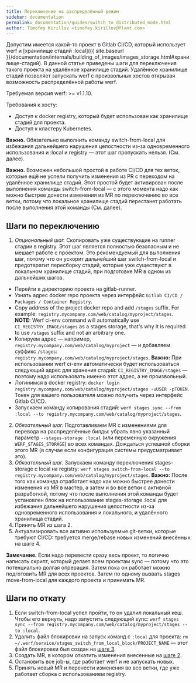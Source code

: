 ```yaml
---
title: Переключение на распределённый режим
sidebar: documentation
permalink: documentation/guides/switch_to_distributed_mode.html
author: Timofey Kirillov <timofey.kirillov@flant.com>
---
```


Допустим имеется какой-то проект в Gitlab CI/CD, который использует werf и [хранилище стадий :local]({{ site.baseurl }}/documentation/internals/building_of_images/images_storage.html#хранилище-стадий). В данной статье приведены шаги для переключения такого проекта на удалённое хранилище стадий. Удалённое хранилище стадий позволяет запускать werf с произвольных хостов открывая возможность распределённой работы werf.

Требуемая версия werf: >= v1.1.10.

Требования к хосту:
 - Доступ к docker registry, который будет использован как хранилище стадий для проекта.
 - Доступ к кластеру Kubernetes.

**Важно.** Обязательно выполнить команду switch-from-local для избежания дальнейшего нарушения целостности из-за одновременного использования и :local и registry — этот шаг пропускать нельзя. (См. далее).

**Важно.** Возможен небольшой простой в работе CI/CD для тех веток, которые ещё не успели получить изменения из PR с переходом на удалённое хранилище стадий. Этот простой будет активирован после выполнения команды switch-from-local — с этого момента надо как можно быстрее донести изменения из MR по переключению во все ветки, потому что локальное хранилище стадий перестанет работать после выполнения этой команды (См. далее).

## Шаги по переключению

 1. _Опциональный шаг._ Скопировать уже существующие на runner стадии в registry. Этот шаг является полностью безопасным и не мешает работе с проектом. Это рекомендуемый для выполнения шаг, потому что он ускорит дальнейший шаг switch-from-local и предотвратит пересборку стадий, которые уже существуют в локальном хранилище стадий, при подготовке MR в одном из дальнейших шагов.
   - Перейти в директорию проекта на gitlab-runner.
   - Узнать адрес docker repo проекта через интерфейс `Gitlab CI/CD / Packages / Container Registry`.
   - Copy address of the project docker repo and add `/stages` suffix. For example: `registry.mycompany.com/web/catalog/myproject/stages`. **NOTE:** Werf ci-env command will automatically use `CI_REGISTRY_IMAGE/stages` as a stages storage, that's why it is required to use `/stages` suffix and not an arbitrary one.
   - Копируем адрес — например, `registry.mycompany.com/web/catalog/myproject` — и добавляем суффикс `/stages`: `registry.mycompany.com/web/catalog/myproject/stages`. **Важно:** При использовании werf ci-env автоматически будет использоваться следующий адрес для хранения стадий: `CI_REGISTRY_IMAGE/stages` — поэтому надо использовать именно этот адрес, а не произвольный.
   - Логинимся в docker registry: `docker login registry.mycompany.com/web/catalog/myproject/stages -uUSER -pTOKEN`. Токен для вашего пользователя можно получить через интерфейс Gitlab CI/CD.
   - Запускаем команду копирования стадий: `werf stages sync --from :local --to registry.mycompany.com/web/catalog/myproject/stages`.
 2. _Обязательный шаг._ Подготавливаем MR с изменениями для перевода на распределённые билды: убрать явно указанный параметр `--stages-storage :local` (или переменную окружения `WERF_STAGES_STORAGE`) во всех командах. Дождаться успешной сборки этого MR (в случае если конфигурация системы предусматривает это).
 3. _Обязательный шаг._ Запускаем команду переключения stages-storage с local на registry: `werf stages switch-from-local --to registry.mycompany.com/web/catalog/myproject/stages`. **Важно:** После того как команда отработает надо как можно быстрее донести изменения из MR в мастер, а затем и во все ветки с активной разработкой, потому что после выполнения этой команды будет установлен блок на использование stages-storage :local для избежания дальнейшего нарушения целостности из-за одновременного использования и локального, и удалённого хранилища стадий.
 4. Принять MR из шага 2.
 5. Актуализировать все активно используемые git-ветки, которые требуют CI/CD: требуется merge/rebase новых изменений внесённых на шаге 4. 

**Замечание.** Если надо перевести сразу весь проект, то логично написать скрипт, который делает всем проектам sync — потому что это потенциально долгая опрерация. Затем пока он работает можно подготовить MR для всех проектов. Затем по одному вызвать stages move-from-local для каждого проекта и принимать MR.

## Шаги по откату

 1. Если switch-from-local успел пройти, то он удалил локальный кеш. Чтобы его вернуть, надо запустить следующий sync: `werf stages sync --from registry.mycompany.com/web/catalog/myproject/stages --to :local`.
 2. Удалить файл блокировки на запуск команд с `:local` для проекта: `rm ~/.werf/service/stages_switch_from_local_block/PROJECT_NAME` — этот файл блокировки был создан на [шаге 3](#шаги-по-переключению).
 3. Создать MR, в котором откатить изменения внесенные на [шаге 2](#шаги-по-переключению).
 4. Остановить все job-ы, где работает werf и не запускать новых.
 5. Принять новый MR и перенести изменения во все ветки, где уже работает сборка с использованием registry. 
